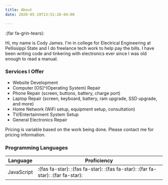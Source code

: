```yaml
---
title: About
date: 2020-05-19T13:51:28-04:00

---
```

:(far fa-grin-tears):

Hi, my name is Cody James. I'm in college for Electrical Engineering at Pellissippi State and I do freelance tech work to help pay the bills. I have been writing code and tinkering with electronics ever since I was old enough to read a manual.

### Services I Offer

* Website Development
* Computer \[OS\]^(Operating System) Repair
* Phone Repair (screen, buttons, battery, charge port)
* Laptop Repair (screen, keyboard, battery, ram upgrade, SSD upgrade, and more)
* Home Network (WiFi setup, equipment setup, consultation)
* TV/Entertainment System Setup
* General Electronics Repair

Pricing is variable based on the work being done. Please contact me for pricing information.

### Programming Languages

| Language | Proficiency |
| --- | --- |
| JavaScript | :(fas fa-star): :(fas fa-star): :(fas fa-star): :(far fa-star): :(far fa-star):|